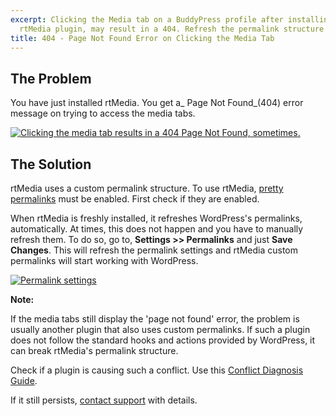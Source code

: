```yaml
---
excerpt: Clicking the Media tab on a BuddyPress profile after installing the
  rtMedia plugin, may result in a 404. Refresh the permalink structure to fix this.
title: 404 - Page Not Found Error on Clicking the Media Tab
---
```


## The Problem


You have just installed rtMedia. You get a_ Page Not Found_(404) error message on trying to access the media tabs.

[![Clicking the media tab results in a 404 Page Not Found, sometimes.](https://rtcamp.com/wp-content/uploads/2013/07/ClickingMediaTabResultsIn404.png)](https://rtcamp.com/wp-content/uploads/2013/07/ClickingMediaTabResultsIn404.png)


## The Solution


rtMedia uses a custom permalink structure. To use rtMedia, [pretty permalinks](http://codex.wordpress.org/Using_Permalinks) must be enabled. First check if they are enabled.

When rtMedia is freshly installed, it refreshes WordPress's permalinks, automatically. At times, this does not happen and you have to manually refresh them. To do so, go to, **Settings >> Permalinks** and just **Save Changes**. This will refresh the permalink settings and rtMedia custom permalinks will start working with WordPress.

[![Permalink settings](https://rtcamp.com/wp-content/uploads/2013/07/permalinkSettingsWordPress.png)](https://rtcamp.com/wp-content/uploads/2013/07/permalinkSettingsWordPress.png)

**Note:**

If the media tabs still display the 'page not found' error, the problem is usually another plugin that also uses custom permalinks. If such a plugin does not follow the standard hooks and actions provided by WordPress, it can break rtMedia's permalink structure.

Check if a plugin is causing such a conflict. Use this [Conflict Diagnosis Guide](/rtmedia/troubleshooting/conflict-diagnosis-guide-wordpress-plugins/).

If it still persists, [contact support](https://rtcamp.com/support) with details.
